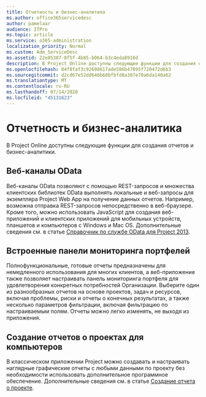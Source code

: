 ```yaml
---
title: Отчетность и бизнес-аналитика
ms.author: office365servicedesc
author: pamelaar
audience: ITPro
ms.topic: article
ms.service: o365-administration
localization_priority: Normal
ms.custom: Adm_ServiceDesc
ms.assetid: 22e85387-8f5f-4b85-b064-b3c4eda8916d
description: В Project Online доступны следующие функции для создания отчетов и бизнес-аналитики.
ms.openlocfilehash: 04f8faf3c92698617ade586b47095f720472d6b3
ms.sourcegitcommit: d2cd67e52dd646b68bfbfd8a387e70a6da140a62
ms.translationtype: MT
ms.contentlocale: ru-RU
ms.lasthandoff: 07/14/2020
ms.locfileid: "45131623"
---
```

# <a name="reporting-and-business-intelligence"></a>Отчетность и бизнес-аналитика

В Project Online доступны следующие функции для создания отчетов и бизнес-аналитики.
  
## <a name="odata-feeds"></a>Веб-каналы OData

Веб-каналы OData позволяют с помощью REST-запросов и множества клиентских библиотек OData выполнять локальные и веб-запросы для экземпляра Project Web App на получение данных отчетов. Например, возможна отправка REST-запросов непосредственно в веб-браузере. Кроме того, можно использовать JavaScript для создания веб-приложений и клиентских приложений для мобильных устройств, планшетов и компьютеров с Windows и Mac OS. Дополнительные сведения см. в статье [Справочник по службе OData для Project 2013](https://go.microsoft.com/fwlink/?LinkID=823655&amp;clcid=0x409).
  
## <a name="out-of-the-box-portfolio-dashboards"></a>Встроенные панели мониторинга портфелей

Полнофункциональные, готовые отчеты предназначены для немедленного использования для многих клиентов, а веб-приложение также позволяет настраивать панель мониторинга портфеля для удовлетворения конкретных потребностей Организации. Выберите один из разнообразных отчетов на основе проектов, задач и ресурсов, включая проблемы, риски и отчеты о конечных результатах, а также несколько параметров фильтрации, включая фильтрацию по настраиваемым полям. Отчеты можно легко изменять, не выходя из приложения. 
  
## <a name="project-desktop-reporting"></a>Создание отчетов о проектах для компьютеров

В классическом приложении Project можно создавать и настраивать наглядные графические отчеты с любыми данными по проекту без необходимости использовать дополнительное программное обеспечение. Дополнительные сведения см. в статье [Создание отчета о проекте](https://go.microsoft.com/fwlink/?LinkID=823657&amp;clcid=0x409).
  